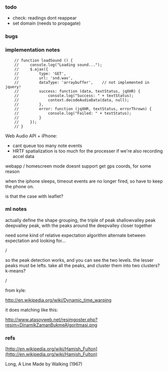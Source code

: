 ### todo

- check: readings dont reappear
- set domain (needs to propagate)

### bugs


### implementation notes

        // function loadSound () {
        //     console.log("Loading sound...");
        //     $.ajax({
        //         type: 'GET',
        //         url: 'snd.wav', 
        //         dataType: 'arraybuffer',    // not implemented in jquery!
        //         success: function (data, textStatus, jqXHR) {
        //             console.log("Success: " + textStatus);
        //             context.decodeAudioData(data, null);
        //         },
        //         error: function (jqXHR, textStatus, errorThrown) {
        //             console.log("Failed: " + textStatus);
        //         }
        //     });
        // }

Web Audio API + iPhone:
- cant queue too many note events
- HRTF spatialization is too much for the processer if we're also recording accel data

webapp / homescreen mode doesnt support get gps coords, for some reason

when the iphone sleeps, timeout events are no longer fired, so have to keep the phone on.

is that the case with leaflet?


### ml notes

actually define the shape grouping, the triple of peak shallowvalley peak deepvalley peak, with the peaks around the deepvalley closer together

need some kind of relative expectation algorithm
alternate between expectation and looking for...

/

so the peak detection works, and you can see the two levels. the lesser peaks must be lefts.
take all the peaks, and cluster them into two clusters? k-means?

/

from kyle:

http://en.wikipedia.org/wiki/Dynamic_time_warping

it does matching like this:

http://www.atasoyweb.net/resimgoster.php?resim=DinamikZamanBukmeAlgoritmasi.png


### refs

[http://en.wikipedia.org/wiki/Hamish_Fulton](http://en.wikipedia.org/wiki/Hamish_Fulton)

Long, A Line Made by Walking (1967)

